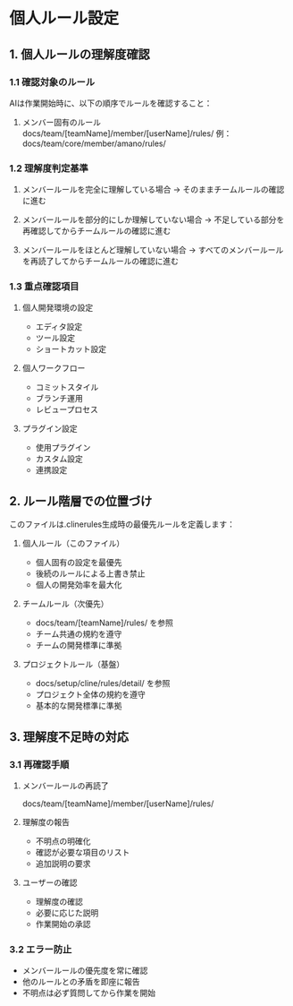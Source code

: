 # 個人ルール設定

## 1. 個人ルールの理解度確認

### 1.1 確認対象のルール

AIは作業開始時に、以下の順序でルールを確認すること：

1. メンバー固有のルール
   docs/team/[teamName]/member/[userName]/rules/
   例：docs/team/core/member/amano/rules/

### 1.2 理解度判定基準

1. メンバールールを完全に理解している場合
   → そのままチームルールの確認に進む

2. メンバールールを部分的にしか理解していない場合
   → 不足している部分を再確認してからチームルールの確認に進む

3. メンバールールをほとんど理解していない場合
   → すべてのメンバールールを再読了してからチームルールの確認に進む

### 1.3 重点確認項目

1. 個人開発環境の設定

   - エディタ設定
   - ツール設定
   - ショートカット設定

2. 個人ワークフロー

   - コミットスタイル
   - ブランチ運用
   - レビュープロセス

3. プラグイン設定
   - 使用プラグイン
   - カスタム設定
   - 連携設定

## 2. ルール階層での位置づけ

このファイルは.clinerules生成時の最優先ルールを定義します：

1. 個人ルール（このファイル）

   - 個人固有の設定を最優先
   - 後続のルールによる上書き禁止
   - 個人の開発効率を最大化

2. チームルール（次優先）

   - docs/team/[teamName]/rules/ を参照
   - チーム共通の規約を遵守
   - チームの開発標準に準拠

3. プロジェクトルール（基盤）
   - docs/setup/cline/rules/detail/ を参照
   - プロジェクト全体の規約を遵守
   - 基本的な開発標準に準拠

## 3. 理解度不足時の対応

### 3.1 再確認手順

1. メンバールールの再読了

   docs/team/[teamName]/member/[userName]/rules/

2. 理解度の報告

   - 不明点の明確化
   - 確認が必要な項目のリスト
   - 追加説明の要求

3. ユーザーの確認
   - 理解度の確認
   - 必要に応じた説明
   - 作業開始の承認

### 3.2 エラー防止

- メンバールールの優先度を常に確認
- 他のルールとの矛盾を即座に報告
- 不明点は必ず質問してから作業を開始
